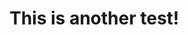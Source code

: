 [//]: # "Copyright (c) 2022 Damien Dart, <damiendart@pobox.com>."
[//]: # "This file is distributed under the MIT licence. For more"
[//]: # "information, please refer to the accompanying 'LICENCE' file."

# This is another test!
